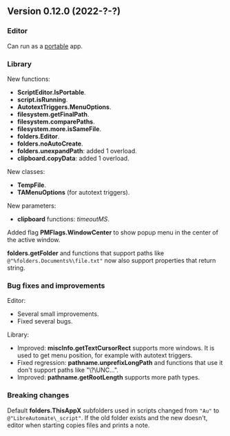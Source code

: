 ## Version 0.12.0 (2022-?-?)

### Editor
Can run as a [portable](xref:portable) app.


### Library
New functions:
- **ScriptEditor.IsPortable**.
- **script.isRunning**.
- **AutotextTriggers.MenuOptions**.
- **filesystem.getFinalPath**.
- **filesystem.comparePaths**.
- **filesystem.more.isSameFile**.
- **folders.Editor**.
- **folders.noAutoCreate**.
- **folders.unexpandPath**: added 1 overload.
- **clipboard.copyData**: added 1 overload.

New classes:
- **TempFile**.
- **TAMenuOptions** (for autotext triggers).

New parameters:
- **clipboard** functions: *timeoutMS*.

Added flag **PMFlags.WindowCenter** to show popup menu in the center of the active window.

**folders.getFolder** and functions that support paths like `@"%folders.Documents%\file.txt"` now also support properties that return string.

### Bug fixes and improvements

Editor:
- Several small improvements.
- Fixed several bugs.

Library:
- Improved: **miscInfo.getTextCursorRect** supports more windows. It is used to get menu position, for example with autotext triggers.
- Fixed regression: **pathname.unprefixLongPath** and functions that use it don't support paths like "\\?\UNC\...".
- Improved: **pathname.getRootLength** supports more path types.


### Breaking changes

Default **folders.ThisAppX** subfolders used in scripts changed from `"Au"` to `@"LibreAutomate\_script"`. If the old folder exists and the new doesn't, editor when starting copies files and prints a note.
